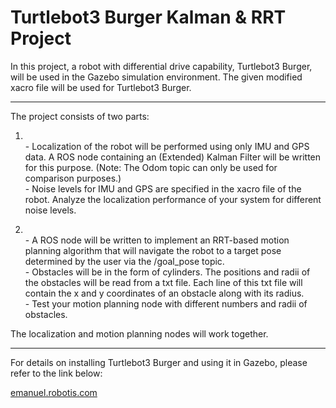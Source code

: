 # Turtlebot3 Burger Kalman & RRT Project

In this project, a robot with differential drive capability, Turtlebot3 Burger, will be used in the Gazebo simulation environment. The given modified xacro file will be used for Turtlebot3 Burger.

---

The project consists of two parts:

1.  <br /> - Localization of the robot will be performed using only IMU and GPS data. A ROS node containing an (Extended) Kalman Filter will be written for this purpose. (Note: The Odom topic can only be used for comparison purposes.) <br /> - Noise levels for IMU and GPS are specified in the xacro file of the robot. Analyze the localization performance of your system for different noise levels.

2. <br /> - A ROS node will be written to implement an RRT-based motion planning algorithm that will navigate the robot to a target pose determined by the user via the /goal_pose topic. <br /> - Obstacles will be in the form of cylinders. The positions and radii of the obstacles will be read from a txt file. Each line of this txt file will contain the x and y coordinates of an obstacle along with its radius. <br /> - Test your motion planning node with different numbers and radii of obstacles.

The localization and motion planning nodes will work together.

---
For details on installing Turtlebot3 Burger and using it in Gazebo, please refer to the link below:

[emanuel.robotis.com](https://emanual.robotis.com/docs/en/platform/turtlebot3/simulation/#gazebo-simulation "https://emanual.robotis.com/docs/en/platform/turtlebot3/simulation/#gazebo-simulation")
